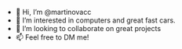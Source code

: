 - 👋 Hi, I’m @martinovacc
- 👀 I’m interested in computers and great fast cars.
- 💞️ I’m looking to collaborate on great projects
- 📫 Feel free to DM me!
